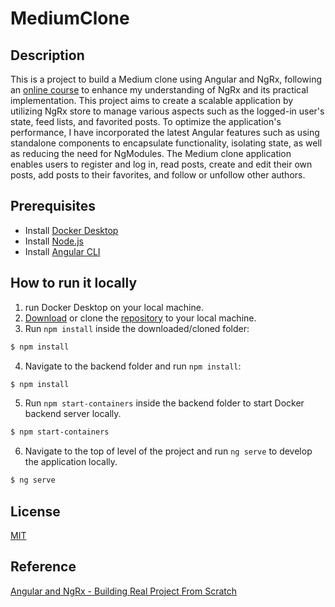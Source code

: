 # MediumClone

## Description

This is a project to build a Medium clone using Angular and NgRx, following an [online course](https://www.udemy.com/course/angular-and-ngrx-building-real-project-from-scratch/) to enhance my understanding of NgRx and its practical implementation. This project aims to create a scalable application by utilizing NgRx store to manage various aspects such as the logged-in user's state, feed lists, and favorited posts. To optimize the application's performance, I have incorporated the latest Angular features such as using standalone components to encapsulate functionality, isolating state, as well as reducing the need for NgModules. The Medium clone application enables users to register and log in, read posts, create and edit their own posts, add posts to their favorites, and follow or unfollow other authors.

## Prerequisites

- Install [Docker Desktop](https://www.docker.com/products/docker-desktop/)
- Install [Node.js](https://nodejs.org/en)
- Install [Angular CLI](https://www.npmjs.com/package/@angular/cli)

## How to run it locally

1. run Docker Desktop on your local machine.
2. [Download](https://github.com/Mingzhao91/medium-clone/archive/refs/heads/main.zip) or clone the [repository](https://github.com/Mingzhao91/medium-clone.git) to your local machine.
3. Run `npm install` inside the downloaded/cloned folder:

```bash
$ npm install
```

4. Navigate to the backend folder and run `npm install`:

```bash
$ npm install
```

5. Run `npm start-containers` inside the backend folder to start Docker backend server locally.

```bash
$ npm start-containers
```

6. Navigate to the top of level of the project and run `ng serve` to develop the application locally.

```bash
$ ng serve
```

## License

[MIT](https://opensource.org/licenses/MIT)

## Reference

[Angular and NgRx - Building Real Project From Scratch](https://www.udemy.com/course/angular-and-ngrx-building-real-project-from-scratch)
